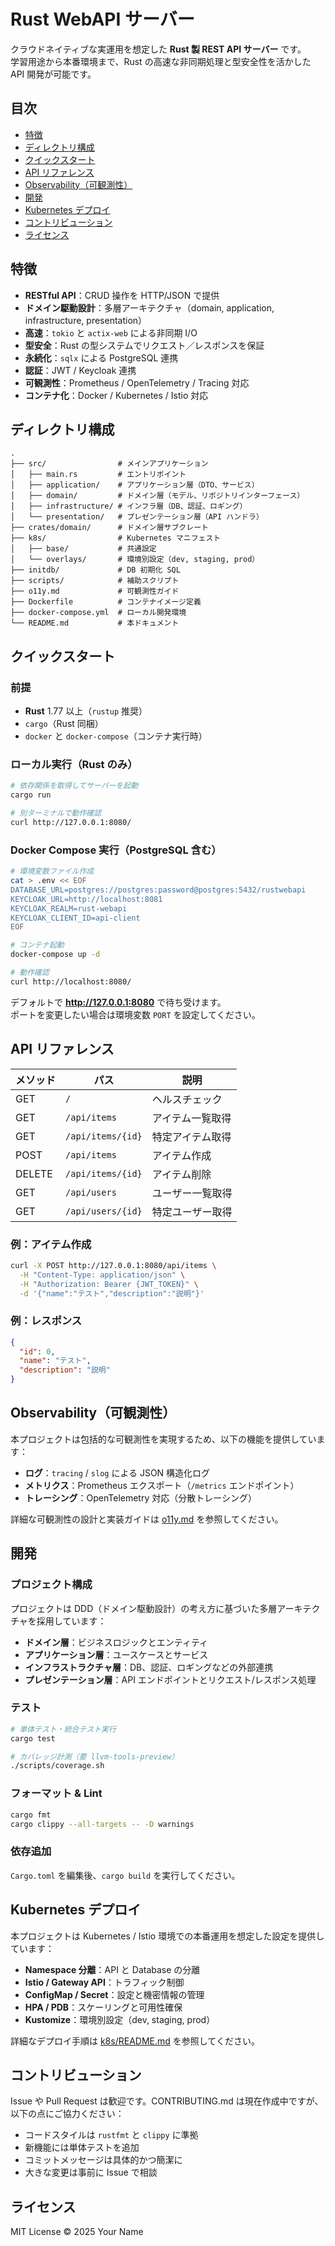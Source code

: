 # Rust WebAPI サーバー

クラウドネイティブな実運用を想定した **Rust 製 REST API サーバー** です。  
学習用途から本番環境まで、Rust の高速な非同期処理と型安全性を活かした API 開発が可能です。

## 目次
- [特徴](#特徴)
- [ディレクトリ構成](#ディレクトリ構成)
- [クイックスタート](#クイックスタート)
- [API リファレンス](#api-リファレンス)
- [Observability（可観測性）](#observability可観測性)
- [開発](#開発)
- [Kubernetes デプロイ](#kubernetes-デプロイ)
- [コントリビューション](#コントリビューション)
- [ライセンス](#ライセンス)

## 特徴
- **RESTful API**：CRUD 操作を HTTP/JSON で提供  
- **ドメイン駆動設計**：多層アーキテクチャ（domain, application, infrastructure, presentation）
- **高速**：`tokio` と `actix-web` による非同期 I/O  
- **型安全**：Rust の型システムでリクエスト／レスポンスを保証  
- **永続化**：`sqlx` による PostgreSQL 連携
- **認証**：JWT / Keycloak 連携
- **可観測性**：Prometheus / OpenTelemetry / Tracing 対応
- **コンテナ化**：Docker / Kubernetes / Istio 対応

## ディレクトリ構成

```
.
├── src/                # メインアプリケーション
│   ├── main.rs         # エントリポイント
│   ├── application/    # アプリケーション層（DTO、サービス）
│   ├── domain/         # ドメイン層（モデル、リポジトリインターフェース）
│   ├── infrastructure/ # インフラ層（DB、認証、ロギング）
│   └── presentation/   # プレゼンテーション層（API ハンドラ）
├── crates/domain/      # ドメイン層サブクレート
├── k8s/                # Kubernetes マニフェスト
│   ├── base/           # 共通設定
│   └── overlays/       # 環境別設定（dev, staging, prod）
├── initdb/             # DB 初期化 SQL
├── scripts/            # 補助スクリプト
├── o11y.md             # 可観測性ガイド
├── Dockerfile          # コンテナイメージ定義
├── docker-compose.yml  # ローカル開発環境
└── README.md           # 本ドキュメント
```

## クイックスタート

### 前提
- **Rust** 1.77 以上（`rustup` 推奨）
- `cargo`（Rust 同梱）
- `docker` と `docker-compose`（コンテナ実行時）

### ローカル実行（Rust のみ）
```bash
# 依存関係を取得してサーバーを起動
cargo run

# 別ターミナルで動作確認
curl http://127.0.0.1:8080/
```

### Docker Compose 実行（PostgreSQL 含む）
```bash
# 環境変数ファイル作成
cat > .env << EOF
DATABASE_URL=postgres://postgres:password@postgres:5432/rustwebapi
KEYCLOAK_URL=http://localhost:8081
KEYCLOAK_REALM=rust-webapi
KEYCLOAK_CLIENT_ID=api-client
EOF

# コンテナ起動
docker-compose up -d

# 動作確認
curl http://localhost:8080/
```

デフォルトで **http://127.0.0.1:8080** で待ち受けます。  
ポートを変更したい場合は環境変数 `PORT` を設定してください。

## API リファレンス

| メソッド | パス | 説明 |
|----------|------|------|
| GET | `/` | ヘルスチェック |
| GET | `/api/items` | アイテム一覧取得 |
| GET | `/api/items/{id}` | 特定アイテム取得 |
| POST | `/api/items` | アイテム作成 |
| DELETE | `/api/items/{id}` | アイテム削除 |
| GET | `/api/users` | ユーザー一覧取得 |
| GET | `/api/users/{id}` | 特定ユーザー取得 |

### 例：アイテム作成
```bash
curl -X POST http://127.0.0.1:8080/api/items \
  -H "Content-Type: application/json" \
  -H "Authorization: Bearer {JWT_TOKEN}" \
  -d '{"name":"テスト","description":"説明"}'
```

### 例：レスポンス
```json
{
  "id": 0,
  "name": "テスト",
  "description": "説明"
}
```

## Observability（可観測性）

本プロジェクトは包括的な可観測性を実現するため、以下の機能を提供しています：

- **ログ**：`tracing` / `slog` による JSON 構造化ログ
- **メトリクス**：Prometheus エクスポート（`/metrics` エンドポイント）
- **トレーシング**：OpenTelemetry 対応（分散トレーシング）

詳細な可観測性の設計と実装ガイドは [o11y.md](o11y.md) を参照してください。

## 開発

### プロジェクト構成
プロジェクトは DDD（ドメイン駆動設計）の考え方に基づいた多層アーキテクチャを採用しています：

- **ドメイン層**：ビジネスロジックとエンティティ
- **アプリケーション層**：ユースケースとサービス
- **インフラストラクチャ層**：DB、認証、ロギングなどの外部連携
- **プレゼンテーション層**：API エンドポイントとリクエスト/レスポンス処理

### テスト
```bash
# 単体テスト・統合テスト実行
cargo test

# カバレッジ計測（要 llvm-tools-preview）
./scripts/coverage.sh
```

### フォーマット & Lint
```bash
cargo fmt
cargo clippy --all-targets -- -D warnings
```

### 依存追加
`Cargo.toml` を編集後、`cargo build` を実行してください。

## Kubernetes デプロイ

本プロジェクトは Kubernetes / Istio 環境での本番運用を想定した設定を提供しています：

- **Namespace 分離**：API と Database の分離
- **Istio / Gateway API**：トラフィック制御
- **ConfigMap / Secret**：設定と機密情報の管理
- **HPA / PDB**：スケーリングと可用性確保
- **Kustomize**：環境別設定（dev, staging, prod）

詳細なデプロイ手順は [k8s/README.md](k8s/README.md) を参照してください。

## コントリビューション
Issue や Pull Request は歓迎です。CONTRIBUTING.md は現在作成中ですが、以下の点にご協力ください：

- コードスタイルは `rustfmt` と `clippy` に準拠
- 新機能には単体テストを追加
- コミットメッセージは具体的かつ簡潔に
- 大きな変更は事前に Issue で相談

## ライセンス
MIT License © 2025 Your Name
